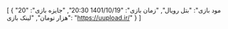 [
  {
    "مود بازی": "بتل رویال",
    "زمان بازی": "1401/10/19 20:30",
    "جایزه بازی": "20 هزار تومان",
    "لینک بازی": "https://uupload.ir/"
  }
]